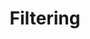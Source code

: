 ---
layout: topic
title: Filtering
permalink: /design/topics/collection-filtering
sort: Collection Resources_Filtering
topic_id: collection-filtering
topic_category: Collection Resources
topic_name: Filtering
topic_description: How to select some resources in a collection
guidelines:
  - guideline_id: cisco-api-design-guide
    guideline_title: API Design Guide
    guideline_type: github
    guideline_url: 'https://github.com/CiscoDevNet/api-design-guide'
    guideline_company: Cisco
    guideline_companyLogoUrl: /media/logos/cisco.png
    guideline_companyUrl: 'http://developer.cisco.com/'
    guideline_screenshotUrl: /media/screenshots/cisco-api-design-guide.png
    guideline_date: 2015-08-21T00:00:00.000Z
    guideline_reviewDate: 2016-08-18T00:00:00.000Z
    guideline_attachedDocuments:
      - name: REST API Design Principles
        description: A summary of common REST API design constraints and conventions
        url: 'https://github.com/CiscoDevNet/api-design-guide/blob/master/principles.md'
        type: github
        referenced:
          - name: Preface
            url: 'https://github.com/CiscoDevNet/api-design-guide#1-preface'
      - name: Tracking ID flow
        description: A sequence diagram explaning
        url: 'https://github.com/CiscoDevNet/api-design-guide/blob/master/trackingid-flow.png'
        type: github
        referenced:
          - name: TrackingID Header
            description: A sequence diagram explaning the use of the tracking ID
            url: 'https://github.com/CiscoDevNet/api-design-guide#352-trackingid-header'
    guideline_remarks:
      - 'broken links due to typo error in https://github.com/CiscoDevNet/api-design-guide#36-http-verbs'
    guideline__links:
      self:
        href: /design/guidelines/cisco-api-design-guide
      guidelineTopics:
        href: /design/guidelines/cisco-api-design-guide/topics
    references:
      - name: 3.6.3 GET
        url: 'https://github.com/CiscoDevNet/api-design-guide#363-get'
  - guideline_id: cloud-foundy-cloud-controller-api-style-guide
    guideline_title: Cloud Controller API v3 Style Guide (Proposal)
    guideline_type: github
    guideline_url: 'https://github.com/cloudfoundry/cc-api-v3-style-guide'
    guideline_company: Cloud Foundry
    guideline_companyLogoUrl: /media/logos/cloudfoundry.png
    guideline_companyUrl: 'https://www.cloudfoundry.org/'
    guideline_screenshotUrl: /media/screenshots/cloud-foundy-cloud-controller-api-style-guide.png
    guideline_date: 2016-05-11T00:00:00.000Z
    guideline_reviewDate: 2016-08-18T00:00:00.000Z
    guideline__links:
      self:
        href: /design/guidelines/cloud-foundy-cloud-controller-api-style-guide
      guidelineTopics:
        href: /design/guidelines/cloud-foundy-cloud-controller-api-style-guide/topics
    references:
      - name: Filtering
        url: 'https://github.com/cloudfoundry/cc-api-v3-style-guide#filtering'
  - guideline_id: haufe-api-styleguide
    guideline_title: Haufe API style guide
    guideline_type: github
    guideline_url: 'https://github.com/Haufe-Lexware/api-style-guide/blob/master/readme.md'
    guideline_company: Haufe
    guideline_companyLogoUrl: /media/logos/haufe.png
    guideline_companyUrl: 'http://dev.haufe.com/'
    guideline_screenshotUrl: /media/screenshots/haufe-api-styleguide.png
    guideline_date: 2015-01-15T00:00:00.000Z
    guideline_reviewDate: 2016-08-31T00:00:00.000Z
    guideline__links:
      self:
        href: /design/guidelines/haufe-api-styleguide
      guidelineTopics:
        href: /design/guidelines/haufe-api-styleguide/topics
    references:
      - name: Filtering
        url: 'https://github.com/Haufe-Lexware/api-style-guide/blob/master/filtering-sorting-field-selection-and-paging/filtering-sorting-field-selection-and-paging.md#filtering'
      - name: Time selection
        url: 'https://github.com/Haufe-Lexware/api-style-guide/blob/master/filtering-sorting-field-selection-and-paging/filtering-sorting-field-selection-and-paging.md#time-selection'
      - name: Search
        url: 'https://github.com/Haufe-Lexware/api-style-guide/blob/master/search/search.md'
  - guideline_id: microsoft-rest-api-guidelines
    guideline_title: Microsoft REST API Guidelines
    guideline_type: github
    guideline_url: 'https://github.com/Microsoft/api-guidelines/blob/master/Guidelines.md'
    guideline_company: Microsoft
    guideline_companyLogoUrl: /media/logos/microsoft.png
    guideline_companyUrl: 'https://opensource.microsoft.com/'
    guideline_screenshotUrl: /media/screenshots/microsoft-rest-api-guidelines.png
    guideline_date: 2016-07-19T00:00:00.000Z
    guideline_reviewDate: 2016-08-31T00:00:00.000Z
    guideline__links:
      self:
        href: /design/guidelines/microsoft-rest-api-guidelines
      guidelineTopics:
        href: /design/guidelines/microsoft-rest-api-guidelines/topics
    references:
      - name: Filtering
        url: 'https://github.com/Microsoft/api-guidelines/blob/master/Guidelines.md#97-filtering'
  - guideline_id: paypal-api-style-guide
    guideline_title: API Style Guide
    guideline_type: github
    guideline_url: 'https://github.com/paypal/api-standards/blob/master/api-style-guide.md'
    guideline_company: PayPal
    guideline_companyLogoUrl: /media/logos/paypal.png
    guideline_companyUrl: 'https://developer.paypal.com/'
    guideline_screenshotUrl: /media/screenshots/paypal-api-style-guide.png
    guideline_date: 2016-08-11T00:00:00.000Z
    guideline_reviewDate: 2016-08-31T00:00:00.000Z
    guideline__links:
      self:
        href: /design/guidelines/paypal-api-style-guide
      guidelineTopics:
        href: /design/guidelines/paypal-api-style-guide/topics
    references:
      - name: Time Selection
        url: 'https://github.com/paypal/api-standards/blob/master/api-style-guide.md#time-selection'
      - name: Complex Operation - Search
        url: 'https://github.com/paypal/api-standards/blob/master/api-style-guide.md#complex-operation---search'
  - guideline_id: redhat-thoughts-on-restful-api-design
    guideline_title: Thoughts on RESTful API Design
    guideline_type: website
    guideline_url: 'http://restful-api-design.readthedocs.io/en/latest/'
    guideline_company: Red Hat
    guideline_companyLogoUrl: /media/logos/redhat.png
    guideline_companyUrl: 'https://www.redhat.com/'
    guideline_screenshotUrl: /media/screenshots/redhat-thoughts-on-restful-api-design.png
    guideline_authors:
      - name: Geert Jansen
        twitter: 1geertj
    guideline_date: 2012-11-15T00:00:00.000Z
    guideline_reviewDate: 2016-08-18T00:00:00.000Z
    guideline__links:
      self:
        href: /design/guidelines/redhat-thoughts-on-restful-api-design
      guidelineTopics:
        href: /design/guidelines/redhat-thoughts-on-restful-api-design/topics
    references: null
  - guideline_id: white-house-web-api-standards
    guideline_title: White House Web API Standards
    guideline_type: github
    guideline_url: 'https://github.com/WhiteHouse/api-standards'
    guideline_company: White House
    guideline_companyLogoUrl: /media/logos/whitehouse.png
    guideline_companyUrl: 'https://www.whitehouse.gov/developers'
    guideline_screenshotUrl: /media/screenshots/white-house-web-api-standards.png
    guideline_date: 2015-02-24T00:00:00.000Z
    guideline_reviewDate: 2016-08-18T00:00:00.000Z
    guideline__links:
      self:
        href: /design/guidelines/white-house-web-api-standards
      guidelineTopics:
        href: /design/guidelines/white-house-web-api-standards/topics
    references:
      - name: Record Limits
        url: 'https://github.com/WhiteHouse/api-standards/blob/master/README.md#record-limits'
  - guideline_id: zalando-restful-api-guidelines
    guideline_title: RESTFul API Guidelines
    guideline_type: website
    guideline_url: 'http://zalando.github.io/restful-api-guidelines/'
    guideline_company: Zalando
    guideline_companyLogoUrl: /media/logos/zalando.png
    guideline_companyUrl: 'https://tech.zalando.de/'
    guideline_screenshotUrl: /media/screenshots/zalando-restful-api-guidelines.png
    guideline_date: 2016-01-22T00:00:00.000Z
    guideline_reviewDate: 2016-08-28T00:00:00.000Z
    guideline__links:
      self:
        href: /design/guidelines/zalando-restful-api-guidelines
      guidelineTopics:
        href: /design/guidelines/zalando-restful-api-guidelines/topics
    references:
      - name: Use Conventional Query Strings
        quote: q — default query parameter
        url: 'http://zalando.github.io/restful-api-guidelines/naming/Naming.html#could-use-conventional-query-strings'
---